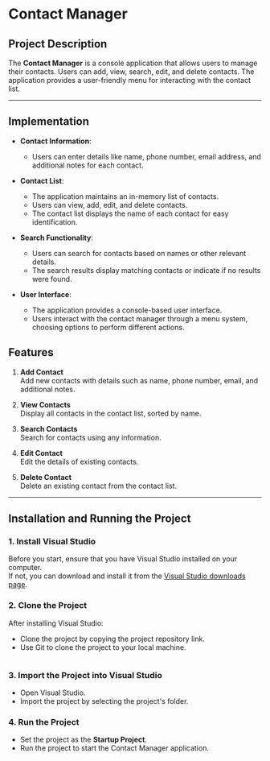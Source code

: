 # Contact Manager
 
## Project Description
The **Contact Manager** is a console application that allows users to manage their contacts. Users can add, view, search, edit, and delete contacts. The application provides a user-friendly menu for interacting with the contact list.
 
---
## Implementation
- **Contact Information**:
  - Users can enter details like name, phone number, email address, and additional notes for each contact.

- **Contact List**:
  - The application maintains an in-memory list of contacts.
  - Users can view, add, edit, and delete contacts.
  - The contact list displays the name of each contact for easy identification.

- **Search Functionality**:
  - Users can search for contacts based on names or other relevant details.
  - The search results display matching contacts or indicate if no results were found.

- **User Interface**:
  - The application provides a console-based user interface.
  - Users interact with the contact manager through a menu system, choosing options to perform different actions.
 
## Features
1. **Add Contact**  
   Add new contacts with details such as name, phone number, email, and additional notes.
 
2. **View Contacts**  
   Display all contacts in the contact list, sorted by name.
 
3. **Search Contacts**  
   Search for contacts using any information.
 
4. **Edit Contact**  
   Edit the details of existing contacts.
 
5. **Delete Contact**  
   Delete an existing contact from the contact list.
 
---
 
## Installation and Running the Project
 
### 1. Install Visual Studio
Before you start, ensure that you have Visual Studio installed on your computer.  
If not, you can download and install it from the [Visual Studio downloads page](https://visualstudio.microsoft.com/).
 
### 2. Clone the Project
After installing Visual Studio:  
- Clone the project by copying the project repository link.  
- Use Git to clone the project to your local machine.  
  ```bash
### 3. Import the Project into Visual Studio
- Open Visual Studio.  
- Import the project by selecting the project's folder.  
 
### 4. Run the Project
- Set the project as the **Startup Project**.  
- Run the project to start the Contact Manager application.